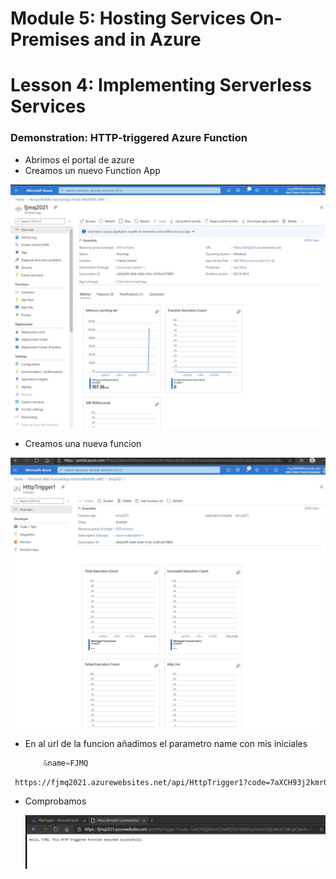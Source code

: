 # Module 5: Hosting Services On-Premises and in Azure

# Lesson 4: Implementing Serverless Services

### Demonstration: HTTP-triggered Azure Function

- Abrimos el portal de azure
- Creamos un nuevo Function App 

![](./img/Captura1.jpg)

- Creamos una nueva funcion 

![](./img/Captura2.jpg)

- En al url de la funcion añadimos el parametro name con mis iniciales

  ```cs
      &name=FJMQ
  ```

```xml
 https://fjmq2021.azurewebsites.net/api/HttpTrigger1?code=7aXCH93j2kmr023wXPjTGO1EbKSvjJ2xUo5Q2jU4sl3O3dEygC0aSA==&name=FJMQ
```



- Comprobamos

  ![](./img/Captura3.jpg)

